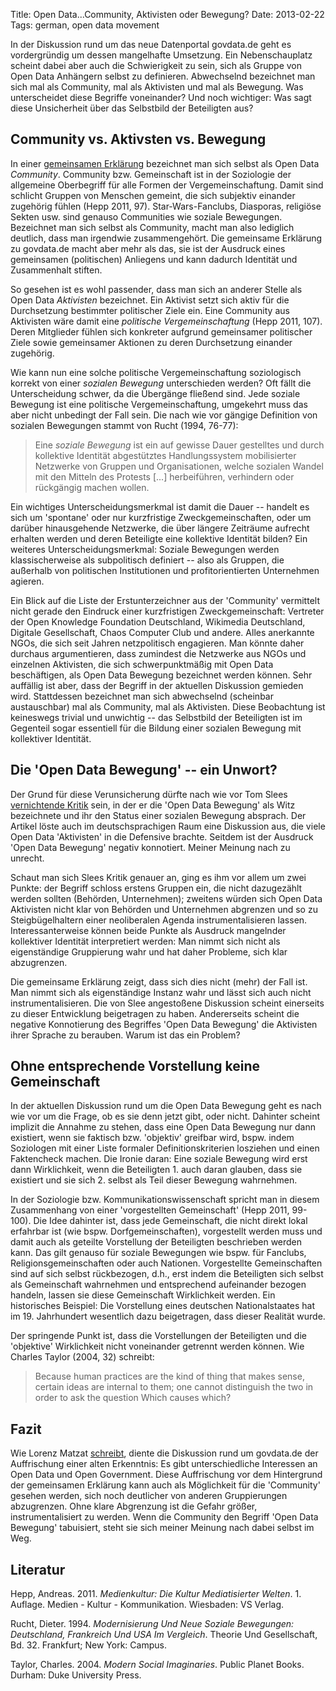 Title: Open Data...Community, Aktivisten oder Bewegung?
Date: 2013-02-22
Tags: german, open data movement

In der Diskussion rund um das neue Datenportal govdata.de geht es vordergründig um dessen mangelhafte Umsetzung. Ein Nebenschauplatz scheint dabei aber auch die Schwierigkeit zu sein, sich als Gruppe von Open Data Anhängern selbst zu definieren. Abwechselnd bezeichnet man sich mal als Community, mal als Aktivisten und mal als Bewegung. Was unterscheidet diese Begriffe voneinander? Und noch wichtiger: Was sagt diese Unsicherheit über das Selbstbild der Beteiligten aus?

## Community vs. Aktivsten vs. Bewegung

In einer [gemeinsamen Erklärung](http://web.archive.org/web/20130305215429/http://not-your-govdata.de/) bezeichnet man sich selbst als Open Data _Community_. Community bzw. Gemeinschaft ist in der Soziologie der allgemeine Oberbegriff für alle Formen der Vergemeinschaftung. Damit sind schlicht Gruppen von Menschen gemeint, die sich subjektiv einander zugehörig fühlen (Hepp 2011, 97). Star-Wars-Fanclubs, Diasporas, religiöse Sekten usw. sind genauso Communities wie soziale Bewegungen. Bezeichnet man sich selbst als Community, macht man also lediglich deutlich, dass man irgendwie zusammengehört. Die gemeinsame Erklärung zu govdata.de macht aber mehr als das, sie ist der Ausdruck eines gemeinsamen (politischen) Anliegens und kann dadurch Identität und Zusammenhalt stiften.

So gesehen ist es wohl passender, dass man sich an anderer Stelle als Open Data _Aktivisten_ bezeichnet. Ein Aktivist setzt sich aktiv für die Durchsetzung bestimmter politischer Ziele ein. Eine Community aus Aktivisten wäre damit eine _politische Vergemeinschaftung_ (Hepp 2011, 107). Deren Mitglieder fühlen sich konkreter aufgrund gemeinsamer politischer Ziele sowie gemeinsamer Aktionen zu deren Durchsetzung einander zugehörig.

Wie kann nun eine solche politische Vergemeinschaftung soziologisch korrekt von einer _sozialen Bewegung_ unterschieden werden? Oft fällt die Unterscheidung schwer, da die Übergänge fließend sind. Jede soziale Bewegung ist eine politische Vergemeinschaftung, umgekehrt muss das aber nicht unbedingt der Fall sein. Die nach wie vor gängige Definition von sozialen Bewegungen stammt von Rucht (1994, 76-77):

> Eine _soziale Bewegung_ ist ein auf gewisse Dauer gestelltes und durch kollektive Identität abgestütztes Handlungssystem mobilisierter Netzwerke von Gruppen und Organisationen, welche sozialen Wandel mit den Mitteln des Protests [...] herbeiführen, verhindern oder rückgängig machen wollen.

Ein wichtiges Unterscheidungsmerkmal ist damit die Dauer -- handelt es sich um 'spontane' oder nur kurzfristige Zweckgemeinschaften, oder um darüber hinausgehende Netzwerke, die über längere Zeiträume aufrecht erhalten werden und deren Beteiligte eine kollektive Identität bilden? Ein weiteres Unterscheidungsmerkmal: Soziale Bewegungen werden klassischerweise als subpolitisch definiert -- also als Gruppen, die außerhalb von politischen Institutionen und profitorientierten Unternehmen agieren.

Ein Blick auf die Liste der Erstunterzeichner aus der 'Community' vermittelt nicht gerade den Eindruck einer kurzfristigen Zweckgemeinschaft: Vertreter der Open Knowledge Foundation Deutschland, Wikimedia Deutschland, Digitale Gesellschaft, Chaos Computer Club und andere. Alles anerkannte NGOs, die sich seit Jahren netzpolitisch engagieren. Man könnte daher durchaus argumentieren, dass zumindest die Netzwerke aus NGOs und einzelnen Aktivisten, die sich schwerpunktmäßig mit Open Data beschäftigen, als Open Data Bewegung bezeichnet werden können. Sehr auffällig ist aber, dass der Begriff  in der aktuellen Diskussion gemieden wird. Stattdessen bezeichnet man sich abwechselnd (scheinbar austauschbar) mal als Community, mal als Aktivisten. Diese Beobachtung ist keineswegs trivial und unwichtig -- das Selbstbild der Beteiligten ist im Gegenteil sogar essentiell für die Bildung einer sozialen Bewegung mit kollektiver Identität.

## Die 'Open Data Bewegung' -- ein Unwort?

Der Grund für diese Verunsicherung dürfte nach wie vor Tom Slees [vernichtende Kritik](http://web.archive.org/web/20130301032211/http://tomslee.net:80/2012/05/why-the-open-data-movement-is-a-joke.html?) sein, in der er die 'Open Data Bewegung' als Witz bezeichnete und ihr den Status einer sozialen Bewegung absprach. Der Artikel löste auch im deutschsprachigen Raum eine Diskussion aus, die viele Open Data 'Aktivisten' in die Defensive brachte. Seitdem ist der Ausdruck 'Open Data Bewegung' negativ konnotiert. Meiner Meinung nach zu unrecht.

Schaut man sich Slees Kritik genauer an, ging es ihm vor allem um zwei Punkte: der Begriff schloss erstens Gruppen ein, die nicht dazugezählt werden sollten (Behörden, Unternehmen); zweitens würden sich Open Data Aktivisten nicht klar von Behörden und Unternehmen abgrenzen und so zu Steigbügelhaltern einer neoliberalen Agenda instrumentalisieren lassen. Interessanterweise können beide Punkte als Ausdruck mangelnder kollektiver Identität interpretiert werden: Man nimmt sich nicht als eigenständige Gruppierung wahr und hat daher Probleme, sich klar abzugrenzen.

Die gemeinsame Erklärung zeigt, dass sich dies nicht (mehr) der Fall ist. Man nimmt sich als eigenständige Instanz wahr und lässt sich auch nicht instrumentalisieren. Die von Slee angestoßene Diskussion scheint einerseits zu dieser Entwicklung beigetragen zu haben. Andererseits scheint die negative Konnotierung des Begriffes 'Open Data Bewegung' die Aktivisten ihrer Sprache zu berauben. Warum ist das ein Problem?

## Ohne entsprechende Vorstellung keine Gemeinschaft

In der aktuellen Diskussion rund um die Open Data Bewegung geht es nach wie vor um die Frage, ob es sie denn jetzt gibt, oder nicht. Dahinter scheint implizit die Annahme zu stehen, dass eine Open Data Bewegung nur dann existiert, wenn sie faktisch bzw. 'objektiv' greifbar wird, bspw. indem Soziologen mit einer Liste formaler Definitionskriterien losziehen und einen Faktencheck machen. Die Ironie daran: Eine soziale Bewegung wird erst dann Wirklichkeit, wenn die Beteiligten 1. auch daran glauben, dass sie existiert und sie sich 2. selbst als Teil dieser Bewegung wahrnehmen.

In der Soziologie bzw. Kommunikationswissenschaft spricht man in diesem Zusammenhang von einer 'vorgestellten Gemeinschaft' (Hepp 2011, 99-100). Die Idee dahinter ist, dass jede Gemeinschaft, die nicht direkt lokal erfahrbar ist (wie bspw. Dorfgemeinschaften), vorgestellt werden muss und damit auch als geteilte Vorstellung der Beteiligten beschrieben werden kann. Das gilt genauso für soziale Bewegungen wie bspw. für Fanclubs, Religionsgemeinschaften oder auch Nationen. Vorgestellte Gemeinschaften sind auf sich selbst rückbezogen, d.h., erst indem die Beteiligten sich selbst als Gemeinschaft wahrnehmen und entsprechend aufeinander bezogen handeln, lassen sie diese Gemeinschaft Wirklichkeit werden. Ein historisches Beispiel: Die Vorstellung eines deutschen Nationalstaates hat im 19. Jahrhundert wesentlich dazu beigetragen, dass dieser Realität wurde.

Der springende Punkt ist, dass die Vorstellungen der Beteiligten und die 'objektive' Wirklichkeit nicht voneinander getrennt werden können. Wie Charles Taylor (2004, 32) schreibt:

> Because human practices are the kind of thing that makes sense, certain ideas are internal to them; one cannot distinguish the two in order to ask the question Which causes which?

## Fazit

Wie Lorenz Matzat [schreibt](http://web.archive.org/web/20130223051145/http://datenjournalist.de:80/mein-fazit-aus-dem-streit-um-govdata/), diente die Diskussion rund um govdata.de der Auffrischung einer alten Erkenntnis: Es gibt unterschiedliche Interessen an Open Data und Open Government. Diese Auffrischung vor dem Hintergrund der gemeinsamen Erklärung kann auch als Möglichkeit für die 'Community' gesehen werden, sich noch deutlicher von anderen Gruppierungen abzugrenzen. Ohne klare Abgrenzung ist die Gefahr größer, instrumentalisiert zu werden. Wenn die Community den Begriff 'Open Data Bewegung' tabuisiert, steht sie sich meiner Meinung nach dabei selbst im Weg.

## Literatur

Hepp, Andreas. 2011. _Medienkultur: Die Kultur Mediatisierter Welten_. 1. Auflage. Medien - Kultur - Kommunikation. Wiesbaden: VS Verlag.

Rucht, Dieter. 1994. _Modernisierung Und Neue Soziale Bewegungen: Deutschland, Frankreich Und USA Im Vergleich_. Theorie Und Gesellschaft, Bd. 32. Frankfurt; New York: Campus.

Taylor, Charles. 2004. _Modern Social Imaginaries_. Public Planet Books. Durham: Duke University Press.